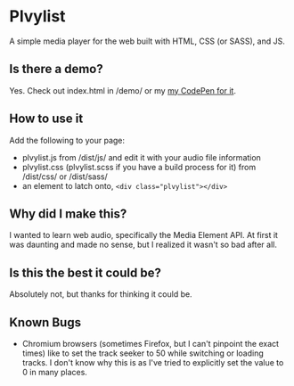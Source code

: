 # Plvylist
A simple media player for the web built with HTML, CSS (or SASS), and JS.

## Is there a demo?
Yes. Check out index.html in /demo/ or my [my CodePen for it](https://codepen.io/troyvassalotti/full/ExyOgGV).

## How to use it
Add the following to your page:
- plvylist.js from /dist/js/ and edit it with your audio file information
- plvylist.css (plvylist.scss if you have a build process for it) from /dist/css/ or /dist/sass/
- an element to latch onto, `<div class="plvylist"></div>`

## Why did I make this?
I wanted to learn web audio, specifically the Media Element API. At first it was daunting and made no sense, but I realized it wasn't so bad after all.

## Is this the best it could be?
Absolutely not, but thanks for thinking it could be.

## Known Bugs
- Chromium browsers (sometimes Firefox, but I can't pinpoint the exact times) like to set the track seeker to 50 while switching or loading tracks. I don't know why this is as I've tried to explicitly set the value to 0 in many places.
